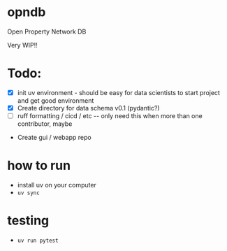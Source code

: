 # opndb
Open Property Network DB

Very WIP!!

# Todo:
- [x] init uv environment - should be easy for data scientists to start project and get good environment
- [x] Create directory for data schema v0.1 (pydantic?)
- [ ] ruff formatting / cicd / etc -- only need this when more than one contributor, maybe

- Create gui / webapp repo

# how to run
- install uv on your computer
- `uv sync`

# testing
- `uv run pytest`